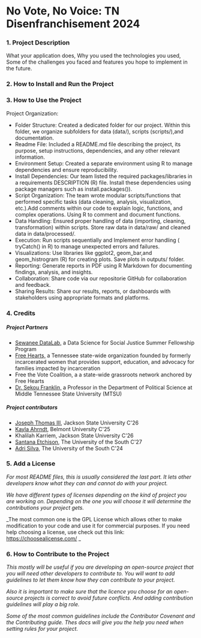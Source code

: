 # No Vote, No Voice: TN Disenfranchisement 2024

### 1. Project Description  

What your application does,
Why you used the technologies you used,
Some of the challenges you faced and features you hope to implement in the future.



### 2. How to Install and Run the Project  

### 3. How to Use the Project
Project Organization:
- Folder Structure: Created a dedicated folder for our project. Within this folder, we organize subfolders for data (data/), scripts (scripts/),and documentation. 
- Readme File: Included a README.md file describing the project, its purpose, setup instructions, dependencies, and any other relevant information.
- Environment Setup: Created a separate environment using R to manage dependencies and ensure reproducibility.
- Install Dependencies:  Our team listed the  required packages/libraries in a requirements DESCRIPTION (R) file. Install these dependencies using package managers such as install.packages()).
- Script Organization: The team wrote modular scripts/functions that performed specific tasks (data cleaning, analysis, visualization, etc.).Add comments within our code to explain logic, functions, and complex operations. Using R to comment and document functions.
- Data Handling: Ensured proper handling of data (importing, cleaning, transformation) within scripts. Store raw data in data/raw/ and cleaned data in data/processed/.
- Execution: Run scripts sequentially and Implement error handling ( tryCatch() in R) to manage unexpected errors and failures.
- Visualizations: Use libraries like ggplot2, geom_bar,and geom_histrogram (R) for creating plots. Save plots in outputs/ folder.
- Reporting: Generate reports in PDF using  R Markdown for documenting findings, analysis, and insights.
- Collaboration: Share code via  our repositorie GitHub for collaboration and feedback.
- Sharing Results: Share our results, reports, or dashboards with stakeholders using appropriate formats and platforms.





### 4. Credits
##### Project Partners
- [Sewanee DataLab,](https://new.sewanee.edu/sewanee-datalab/) a Data Science for Social Justice Summer Fellowship Program
- [Free Hearts,](https://freeheartsorg.com/) a Tennessee state-wide organization founded by formerly incarcerated women that provides support, education, and advocacy for families impacted by incarceration
- Free the Vote Coalition, a a state-wide grassroots network anchored by Free Hearts
- [Dr. Sekou Franklin,](https://sekoufranklin.com/) a Professor in the Department of Political Science at Middle Tennessee State University (MTSU)

##### Project contributors
- [Joseph Thomas III,](https://github.com/JosephDataN) Jackson State University C'26
- [Kayla Ahrndt,](https://github.com/kayla-ahrndt/) Belmont University C'25
- Khalilah Karriem, Jackson State University C'26
- [Santana Etchison,](https://github.com/santanaetch) The University of the South C'27
- [Adri Silva,](https://github.com/adri-elle-silva) The University of the South C'24

### 5. Add a License
_For most README files, this is usually considered the last part. It lets other developers know what they can and cannot do with your project._

_We have different types of licenses depending on the kind of project you are working on. Depending on the one you will choose it will determine the contributions your project gets._

_The most common one is the GPL License which allows other to make modification to your code and use it for commercial purposes. If you need help choosing a license, use check out this link: https://choosealicense.com/ _


### 6. How to Contribute to the Project
_This mostly will be useful if you are developing an open-source project that you will need other developers to contribute to. You will want to add guidelines to let them know how they can contribute to your project._

_Also it is important to make sure that the licence you choose for an open-source projects is correct to avoid future conflicts. And adding contribution guidelines will play a big role._

_Some of the most common guidelines include the Contributor Covenant and the Contributing guide. Thes docs will give you the help you need when setting rules for your project._
